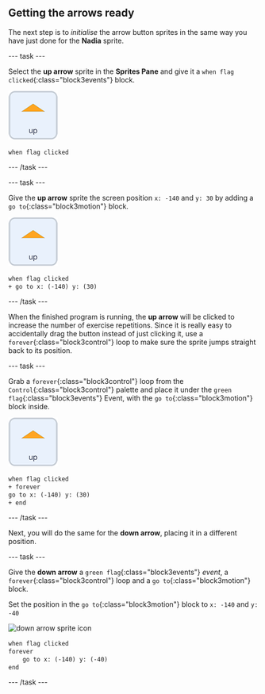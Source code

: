 ## Getting the arrows ready

The next step is to *initialise* the arrow button sprites in the same way you have just done for the **Nadia** sprite.

--- task ---

Select the **up arrow** sprite in the **Sprites Pane** and give it a `when flag clicked`{:class="block3events"} block.

![up arrow sprite icon](images/up_arrow_sprite.png)

```blocks3
when flag clicked
```

--- /task ---

--- task ---

Give the **up arrow** sprite the screen position `x: -140` and `y: 30` by adding a `go to`{:class="block3motion"} block.

![up arrow sprite icon](images/up_arrow_sprite.png)

```blocks3
when flag clicked
+ go to x: (-140) y: (30)
```

--- /task ---

When the finished program is running, the **up arrow** will be clicked to increase the number of exercise repetitions. Since it is really easy to accidentally drag the button instead of just clicking it, use a `forever`{:class="block3control"} loop to make sure the sprite jumps straight back to its position.

--- task ---

Grab a `forever`{:class="block3control"} loop from the `Control`{:class="block3control"} palette and place it under the `green flag`{:class="block3events"} Event, with the `go to`{:class="block3motion"} block inside.

![up arrow sprite icon](images/up_arrow_sprite.png)

```blocks3
when flag clicked
+ forever
go to x: (-140) y: (30)
+ end
```

--- /task ---

Next, you will do the same for the **down arrow**, placing it in a different position.

--- task ---

Give the **down arrow** a `green flag`{:class="block3events"} *event*, a `forever`{:class="block3control"} loop and a `go to`{:class="block3motion"} block.

Set the position in the `go to`{:class="block3motion"} block to `x: -140` and `y: -40`

![down arrow sprite icon](images/up_down_sprite.png)

```blocks3
when flag clicked
forever
    go to x: (-140) y: (-40)
end
```

--- /task ---